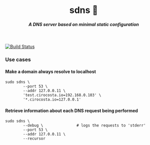 <h1 align="center">sdns 📂  </h1>

<h5 align="center">A DNS server based on minimal static configuration</h5>

<br/>

[![Build Status](https://travis-ci.org/cirocosta/sdns.svg?branch=master)](https://travis-ci.org/cirocosta/sdns)


### Use cases

#### Make a domain always resolve to localhost

```
sudo sdns \
        --port 53 \
        --addr 127.0.0.11 \
        'test.cirocosta.io=192.168.0.103' \
        '*.cirocosta.io=127.0.0.1'
```


#### Retrieve information about each DNS request being performed

```
sudo sdns \
        --debug \               # logs the requests to 'stderr'
        --port 53 \             
        --addr 127.0.0.11 \
        --recursor
```
